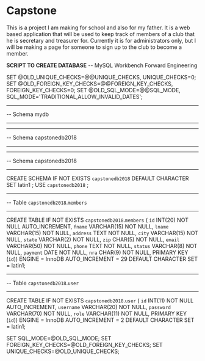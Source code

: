 # Capstone
This is a project I am making for school and also for my father.  It is a web based application that will be used to keep track of members of a club that he is secretary and treasurer for.  Currently it is for administrators only, but I will be making a page for someone to sign up to the club to become a member. 

****SCRIPT TO CREATE DATABASE****
-- MySQL Workbench Forward Engineering

SET @OLD_UNIQUE_CHECKS=@@UNIQUE_CHECKS, UNIQUE_CHECKS=0;
SET @OLD_FOREIGN_KEY_CHECKS=@@FOREIGN_KEY_CHECKS, FOREIGN_KEY_CHECKS=0;
SET @OLD_SQL_MODE=@@SQL_MODE, SQL_MODE='TRADITIONAL,ALLOW_INVALID_DATES';

-- -----------------------------------------------------
-- Schema mydb
-- -----------------------------------------------------
-- -----------------------------------------------------
-- Schema capstonedb2018
-- -----------------------------------------------------

-- -----------------------------------------------------
-- Schema capstonedb2018
-- -----------------------------------------------------
CREATE SCHEMA IF NOT EXISTS `capstonedb2018` DEFAULT CHARACTER SET latin1 ;
USE `capstonedb2018` ;

-- -----------------------------------------------------
-- Table `capstonedb2018`.`members`
-- -----------------------------------------------------
CREATE TABLE IF NOT EXISTS `capstonedb2018`.`members` (
  `id` INT(20) NOT NULL AUTO_INCREMENT,
  `fname` VARCHAR(15) NOT NULL,
  `lname` VARCHAR(15) NOT NULL,
  `address` TEXT NOT NULL,
  `city` VARCHAR(15) NOT NULL,
  `state` VARCHAR(2) NOT NULL,
  `zip` CHAR(5) NOT NULL,
  `email` VARCHAR(50) NOT NULL,
  `phone` TEXT NOT NULL,
  `status` VARCHAR(8) NOT NULL,
  `payment` DATE NOT NULL,
  `nra` CHAR(9) NOT NULL,
  PRIMARY KEY (`id`))
ENGINE = InnoDB
AUTO_INCREMENT = 29
DEFAULT CHARACTER SET = latin1;


-- -----------------------------------------------------
-- Table `capstonedb2018`.`user`
-- -----------------------------------------------------
CREATE TABLE IF NOT EXISTS `capstonedb2018`.`user` (
  `id` INT(11) NOT NULL AUTO_INCREMENT,
  `username` VARCHAR(20) NOT NULL,
  `password` VARCHAR(70) NOT NULL,
  `role` VARCHAR(11) NOT NULL,
  PRIMARY KEY (`id`))
ENGINE = InnoDB
AUTO_INCREMENT = 2
DEFAULT CHARACTER SET = latin1;


SET SQL_MODE=@OLD_SQL_MODE;
SET FOREIGN_KEY_CHECKS=@OLD_FOREIGN_KEY_CHECKS;
SET UNIQUE_CHECKS=@OLD_UNIQUE_CHECKS;

